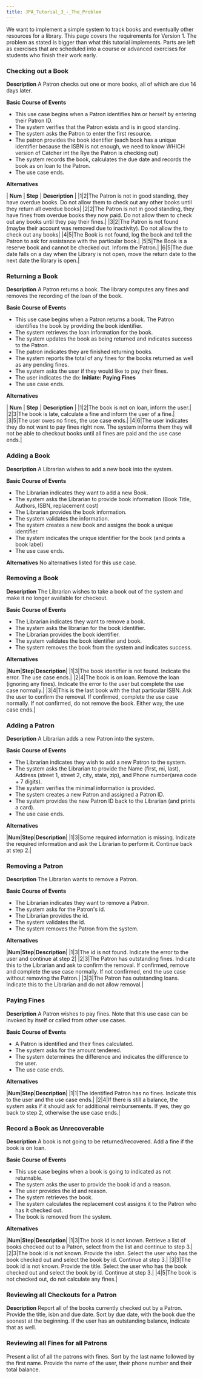 ```yaml
---
title: JPA_Tutorial_3_-_The_Problem
---
```

We want to implement a simple system to track books and eventually other resources for a library. This page covers the requirements for Version 1. The problem as stated is bigger than what this tutorial implements. Parts are left as exercises that are scheduled into a course or advanced exercises for students who finish their work early.

### Checking out a Book
**Description**
A Patron checks out one or more books, all of which are due 14 days later.

**Basic Course of Events**
* This use case begins when a Patron identifies him or herself by entering their Patron ID.
* The system verifies that the Patron exists and is in good standing.
* The system asks the Patron to enter the first resource.
* The patron provides the book identifier (each book has a unique identifier because the ISBN is not enough, we need to know WHICH version of Catcher int the Rye the Patron is checking out)
* The system records the book, calculates the due date and records the book as on loan to the Patron.
* The use case ends.

**Alternatives**

| **Num** | **Step** | **Description** |
|1|2|The Patron is not in good standing, they have overdue books. Do not allow them to check out any other books until they return all overdue books|
|2|2|The Patron is not in good standing, they have fines from overdue books they now paid. Do not allow them to check out any books until they pay their fines.|
|3|2|The Patron is not found (maybe their account was removed due to inactivity). Do not allow the to check out any books|
|4|5|The Book is not found, log the book and tell the Patron to ask for assistance with the particular book.|
|5|5|The Book is a reserve book and cannot be checked out. Inform the Patron.|
|6|5|The due date falls on a day when the Library is not open, move the return date to the next date the library is open.|

### Returning a Book
**Description**
A Patron returns a book. The library computes any fines and removes the recording of the loan of the book.

**Basic Course of Events**
* This use case begins when a Patron returns a book. The Patron identifies the book by providing the book identifier.
* The system retrieves the loan information for the book.
* The system updates the book as being returned and indicates success to the Patron.
* The patron indicates they are finished returning books.
* The system reports the total of any fines for the books returned as well as any pending fines.
* The system asks the user if they would like to pay their fines.
* The user indicates the do: **Initiate: Paying Fines**
* The use case ends.

**Alternatives**

| **Num** | **Step** | **Description** |
|1|2|The book is not on loan, inform the user.|
|2|3|The book is late, calculate a fine and inform the user of a fine.|
|3|5|The user owes no fines, the use case ends.|
|4|6|The user indicates they do not want to pay fines right now. The system informs them they will not be able to checkout books until all fines are paid and the use case ends.|

### Adding a Book
**Description**
A Librarian wishes to add a new book into the system.

**Basic Course of Events**
* The Librarian indicates they want to add a new Book.
* The system asks the Librarian to provide book information (Book Title, Authors, ISBN, replacement cost)
* The Librarian provides the book information.
* The system validates the information.
* The system creates a new book and assigns the book a unique identifier.
* The system indicates the unique identifier for the book (and prints a book label)
* The use case ends.

**Alternatives**
No alternatives listed for this use case.

### Removing a Book
**Description**
The Librarian wishes to take a book out of the system and make it no longer available for checkout.

**Basic Course of Events**
* The Librarian indicates they want to remove a book.
* The system asks the librarian for the book identifier.
* The Librarian provides the book identifier.
* The system validates the book identifier and book.
* The system removes the book from the system and indicates success.

**Alternatives**

|**Num**|**Step**|**Description**|
|1|3|The book identifier is not found. Indicate the error. The use case ends.|
|2|4|The book is on loan. Remove the loan (ignoring any fines). Indicate the error to the user but complete the use case normally.|
|3|4|This is the last book with the that particular ISBN. Ask the user to confirm the removal. If confirmed, complete the use case normally. If not confirmed, do not remove the book. Either way, the use case ends.|

### Adding a Patron
**Description**
A Librarian adds a new Patron into the system.

**Basic Course of Events**
* The Librarian indicates they wish to add a new Patron to the system.
* The system asks the Librarian to provide the Name (first, mi, last), Address (street 1, street 2, city, state, zip), and Phone number(area code + 7 digits).
* The system verifies the minimal information is provided.
* The system creates a new Patron and assigned a Patron ID.
* The system provides the new Patron ID back to the Librarian (and prints a card).
* The use case ends.

**Alternatives**

|**Num**|**Step**|**Description**|
|1|3|Some required information is missing. Indicate the required information and ask the Librarian to perform it. Continue back at step 2.|

### Removing a Patron
**Description**
The Librarian wants to remove a Patron.

**Basic Course of Events**
* The Librarian indicates they want to remove a Patron.
* The system asks for the Patron's id.
* The Librarian provides the id.
* The system validates the id.
* The system removes the Patron from the system.

**Alternatives**

|**Num**|**Step**|**Description**|
|1|3|The id is not found. Indicate the error to the user and continue at step 2|
|2|3|The Patron has outstanding fines. Indicate this to the Librarian and ask to confirm the removal. If confirmed, remove and complete the use case normally. If not confirmed, end the use case without removing the Patron.|
|3|3|The Patron has outstanding loans. Indicate this to the Librarian and do not allow removal.|

### Paying Fines
**Description**
A Patron wishes to pay fines. Note that this use case can be invoked by itself or called from other use cases.

**Basic Course of Events**
* A Patron is identified and their fines calculated.
* The system asks for the amount tendered.
* The system determines the difference and indicates the difference to the user.
* The use case ends.

**Alternatives**

|**Num**|**Step**|**Description**|
|1|1|The identified Patron has no fines. Indicate this to the user and the use case ends.|
|2|4|If there is still a balance, the system asks if it should ask for additional reimbursements. If yes, they go back to step 2, otherwise the use case ends.|

### Record a Book as Unrecoverable
**Description**
A book is not going to be returned/recovered. Add a fine if the book is on loan.

**Basic Course of Events**
* This use case begins when a book is going to indicated as not returnable.
* The system asks the user to provide the book id and a reason.
* The user provides the id and reason.
* The system retrieves the book.
* The system calculates the replacement cost assigns it to the Patron who has it checked out.
* The book is removed from the system.

**Alternatives**

|**Num**|**Step**|**Description**|
|1|3|The book id is not known. Retrieve a list of books checked out to a Patron, select from the list and continue to step 3.|
|2|3|The book id is not known. Provide the isbn. Select the user who has the book checked out and select the book by id. Continue at step 3.|
|3|3|The book id is not known. Provide the title. Select the user who has the book checked out and select the book by id. Continue at step 3.|
|4|5|The book is not checked out, do not calculate any fines.|

### Reviewing all Checkouts for a Patron
**Description**
Report all of the books currently checked out by a Patron. Provide the title, isbn and due date. Sort by due date, with the book due the soonest at the beginning. If the user has an outstanding balance, indicate that as well.

### Reviewing all Fines for all Patrons
Present a list of all the patrons with fines. Sort by the last name followed by the first name. Provide the name of the user, their phone number and their total balance.
